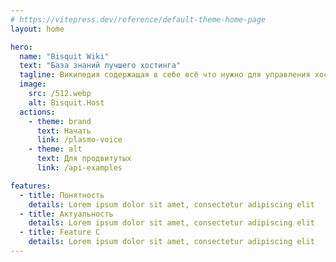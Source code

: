 ```yaml
---
# https://vitepress.dev/reference/default-theme-home-page
layout: home

hero:
  name: "Bisquit Wiki"
  text: "База знаний лучшего хостинга"
  tagline: Википедия содержащая в себе всё что нужно для управления хостингом Bisquit.Host
  image:
    src: /512.webp
    alt: Bisquit.Host
  actions:
    - theme: brand
      text: Начать
      link: /plasmo-voice
    - theme: alt
      text: Для продвитутых
      link: /api-examples

features:
  - title: Понятность
    details: Lorem ipsum dolor sit amet, consectetur adipiscing elit
  - title: Актуальность
    details: Lorem ipsum dolor sit amet, consectetur adipiscing elit
  - title: Feature C
    details: Lorem ipsum dolor sit amet, consectetur adipiscing elit
---
```


